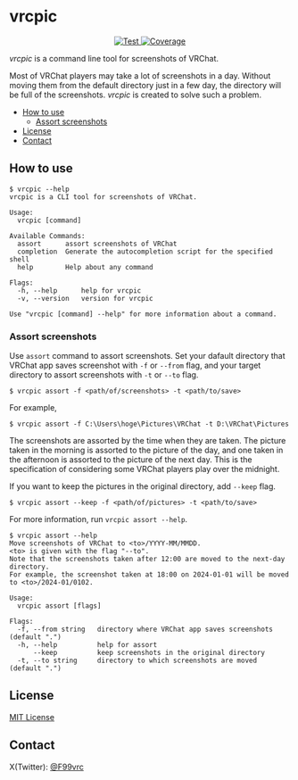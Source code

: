 # vrcpic <!-- omit in toc -->

<p align="center">
<a href="https://github.com/Fermion99VRC/vrcpic/actions?query=workflow%3ATest" target="_blank">
  <img src="https://github.com/Fermion99VRC/vrcpic/workflows/Test/badge.svg" alt="Test">
</a>
<a href="https://codecov.io/gh/Fermion99VRC/vrcpic" > 
  <img src="https://codecov.io/gh/Fermion99VRC/vrcpic/graph/badge.svg?token=MLEVYMQ192" alt="Coverage"> 
</a>
</p>

_vrcpic_ is a command line tool for screenshots of VRChat.

Most of VRChat players may take a lot of screenshots in a day.
Without moving them from the default directory just in a few day,
the directory will be full of the screenshots.
_vrcpic_ is created to solve such a problem.

- [How to use](#how-to-use)
  - [Assort screenshots](#assort-screenshots)
- [License](#license)
- [Contact](#contact)

## How to use

```console
$ vrcpic --help
vrcpic is a CLI tool for screenshots of VRChat.

Usage:
  vrcpic [command]

Available Commands:
  assort      assort screenshots of VRChat
  completion  Generate the autocompletion script for the specified shell
  help        Help about any command

Flags:
  -h, --help      help for vrcpic
  -v, --version   version for vrcpic

Use "vrcpic [command] --help" for more information about a command.
```

### Assort screenshots

Use `assort` command to assort screenshots.
Set your dafault directory that VRChat app saves screenshot with `-f` or `--from` flag, and your target directory to assort screenshots with `-t` or `--to` flag.

```console
$ vrcpic assort -f <path/of/screenshots> -t <path/to/save>
```

For example,

```console
$ vrcpic assort -f C:\Users\hoge\Pictures\VRChat -t D:\VRChat\Pictures
```

The screenshots are assorted by the time when they are taken.
The picture taken in the morning is assorted to the picture of the day,
and one taken in the afternoon is assorted to the picture of the next day.
This is the specification of considering some VRChat players play over the midnight.

If you want to keep the pictures in the original directory, add `--keep` flag.

```console
$ vrcpic assort --keep -f <path/of/pictures> -t <path/to/save>
```

For more information, run `vrcpic assort --help`.

```console
$ vrcpic assort --help
Move screenshots of VRChat to <to>/YYYY-MM/MMDD.
<to> is given with the flag "--to".
Note that the screenshots taken after 12:00 are moved to the next-day directory.
For example, the screenshot taken at 18:00 on 2024-01-01 will be moved to <to>/2024-01/0102.

Usage:
  vrcpic assort [flags]

Flags:
  -f, --from string   directory where VRChat app saves screenshots (default ".")
  -h, --help          help for assort
      --keep          keep screenshots in the original directory
  -t, --to string     directory to which screenshots are moved (default ".")
```

## License

[MIT License](./LICENSE)

## Contact

X(Twitter): [@F99vrc](https://x.com/F99vrc)
